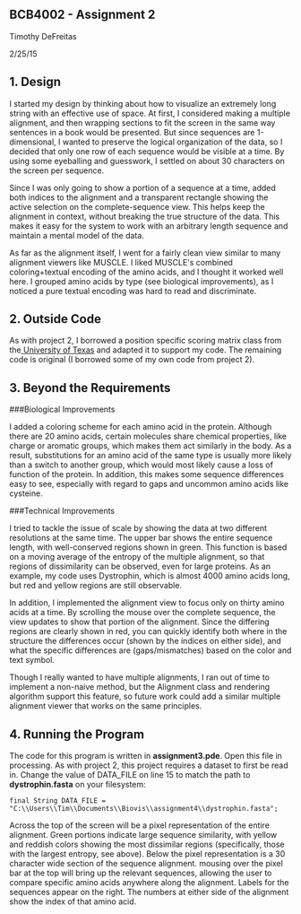 ## BCB4002 - Assignment 2
Timothy DeFreitas

2/25/15

## 1. Design

I started my design by thinking about how to visualize an extremely long string with an effective use of space. At first, I considered making a multiple alignment, and then wrapping sections to fit the screen in the same way sentences in a book would be presented. But since sequences are 1-dimensional, I wanted to preserve the logical organization of the data, so I decided that only one row of each sequence would be visible at a time. By using some eyeballing and guesswork, I settled on about 30 characters on the screen per sequence.

Since I was only going to show a portion of a sequence at a time, added both indices to the alignment and a transparent rectangle showing the active selection on the complete-sequence view. This helps keep the alignment in context, without breaking the true structure of the data. This makes it easy for the system to work with an arbitrary length sequence and maintain a mental model of the data.

As far as the alignment itself, I went for a fairly clean view similar to many alignment viewers like MUSCLE. I liked MUSCLE's combined coloring+textual encoding of the amino acids, and I thought it worked well here. I grouped amino acids by type (see biological improvements), as I noticed a pure textual encoding was hard to read and discriminate.

## 2. Outside Code

As with project 2, I borrowed a position specific scoring matrix class from the[ University of Texas](http://www.cs.utexas.edu/~mobios/cs329e/rosetta/src/Blosum.java) and adapted it to support my code. The remaining code is original (I borrowed some of my own code from project 2).

## 3. Beyond the Requirements

###Biological Improvements

I added a coloring scheme for each amino acid in the protein. Although there are 20 amino acids, certain molecules share chemical properties, like charge or aromatic groups, which makes them act similarly in the body. As a result, substitutions for an amino acid of the same type is usually more likely than a switch to another group, which would most likely cause a loss of function of the protein. In addition, this makes some sequence differences easy to see, especially with regard to gaps and uncommon amino acids like cysteine.

###Technical Improvements

I tried to tackle the issue of scale by showing the data at two different resolutions at the same time. The upper bar shows the entire sequence length, with well-conserved regions shown in green. This function is based on a moving average of the entropy of the multiple alignment, so that regions of dissimilarity can be observed, even for large proteins. As an example, my code uses Dystrophin, which is almost 4000 amino acids long, but red and yellow regions are still observable.

In addition, I implemented the alignment view to focus only on thirty amino acids at a time. By scrolling the mouse over the complete sequence, the view updates to show that portion of the alignment. Since the differing regions are clearly shown in red, you can quickly identify both where in the structure the differences occur (shown by the indices on either side), and what the specific differences are (gaps/mismatches) based on the color and text symbol.

Though I really wanted to have multiple alignments, I ran out of time to implement a non-naive method, but the Alignment class and rendering algorithm support this feature, so future work could add a similar multiple alignment viewer that works on the same principles. 

## 4. Running the Program
The code for this program is  written in **assignment3.pde**. Open this file in processing. As with project 2, this project requires a dataset to first be read in. Change the value of DATA_FILE on line 15 to match the path to **dystrophin.fasta** on your filesystem:


`final String DATA_FILE = "C:\\Users\\Tim\\Documents\\Biovis\\assignment4\\dystrophin.fasta";`

Across the top of the screen will be a pixel representation of the entire alignment. Green portions indicate large sequence similarity, with yellow and reddish colors showing the most dissimilar regions (specifically, those with the largest entropy, see above). Below the pixel representation is a 30 character wide section of the sequence alignment. mousing over the pixel bar at the top will bring up the relevant sequences, allowing the user to compare specific amino acids anywhere along the alignment. Labels for the sequences appear on the right. The numbers at either side of the alignment show the index of that amino acid.
